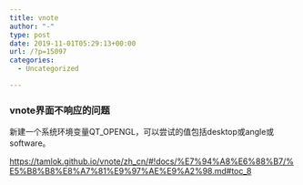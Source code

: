 ```yaml
---
title: vnote
author: "-"
type: post
date: 2019-11-01T05:29:13+00:00
url: /?p=15097
categories:
  - Uncategorized

---
```

### vnote界面不响应的问题

新建一个系统环境变量QT_OPENGL，可以尝试的值包括desktop或angle或software。

https://tamlok.github.io/vnote/zh_cn/#!docs/%E7%94%A8%E6%88%B7/%E5%B8%B8%E8%A7%81%E9%97%AE%E9%A2%98.md#toc_8